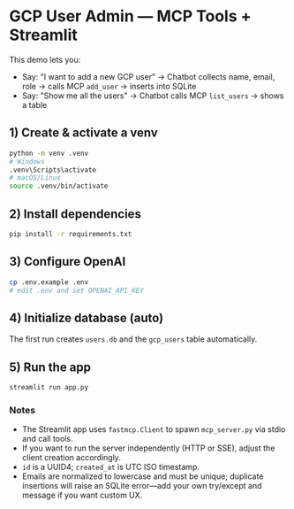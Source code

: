 # GCP User Admin — MCP Tools + Streamlit

This demo lets you:
- Say: "I want to add a new GCP user" → Chatbot collects name, email, role → calls MCP `add_user` → inserts into SQLite
- Say: "Show me all the users" → Chatbot calls MCP `list_users` → shows a table

## 1) Create & activate a venv
```bash
python -m venv .venv
# Windows
.venv\Scripts\activate
# macOS/Linux
source .venv/bin/activate
````

## 2) Install dependencies

```bash
pip install -r requirements.txt
```

## 3) Configure OpenAI

```bash
cp .env.example .env
# edit .env and set OPENAI_API_KEY
```

## 4) Initialize database (auto)

The first run creates `users.db` and the `gcp_users` table automatically.

## 5) Run the app

```bash
streamlit run app.py
```

### Notes

* The Streamlit app uses `fastmcp.Client` to spawn `mcp_server.py` via stdio and call tools.
* If you want to run the server independently (HTTP or SSE), adjust the client creation accordingly.
* `id` is a UUID4; `created_at` is UTC ISO timestamp.
* Emails are normalized to lowercase and must be unique; duplicate insertions will raise an SQLite error—add your own try/except and message if you want custom UX.

```
```